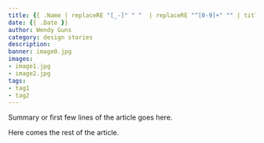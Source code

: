 ```yaml
---
title: {{ .Name | replaceRE "[_-]" " "  | replaceRE "^[0-9]+" "" | title }}
date: {{ .Date }}
author: Wendy Guns
category: design stories
description:
banner: image0.jpg
images:
- image1.jpg
- image2.jpg
tags:
- tag1
- tag2
---
```


Summary or first few lines of the article goes here.

<!--more-->

Here comes the rest of the article.
